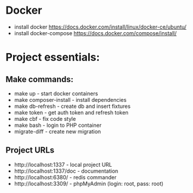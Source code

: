 # Docker
* install docker https://docs.docker.com/install/linux/docker-ce/ubuntu/ 
* install docker-compose https://docs.docker.com/compose/install/ 

# Project essentials:

## Make commands: 

* make up - start docker containers
* make composer-install - install dependencies 
* make db-refresh - create db and insert fixtures
* make token - get auth token and refresh token
* make cbf - fix code style
* make bash - login to PHP container
* migrate-diff - create new migration

## Project URLs
* http://localhost:1337 - local project URL
* http://localhost:1337/doc - documentation
* http://localhost:6380/ - redis commander
* http://localhost:3309/ - phpMyAdmin (login: root, pass: root)
